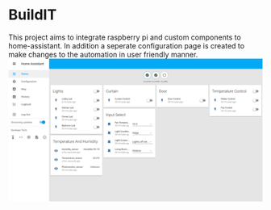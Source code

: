 # BuildIT
This project aims to integrate raspberry pi and custom components to home-assistant. In addition a seperate configuration page is created to make changes to the automation in user friendly manner.
![alt tag](https://raw.githubusercontent.com/rener2/BuildIT/master/images/front-end.png)
